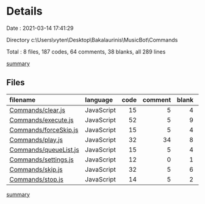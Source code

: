 # Details

Date : 2021-03-14 17:41:29

Directory c:\Users\vyten\Desktop\Bakalaurinis\MusicBot\Commands

Total : 8 files,  187 codes, 64 comments, 38 blanks, all 289 lines

[summary](results.md)

## Files
| filename | language | code | comment | blank | total |
| :--- | :--- | ---: | ---: | ---: | ---: |
| [Commands/clear.js](/Commands/clear.js) | JavaScript | 15 | 5 | 4 | 24 |
| [Commands/execute.js](/Commands/execute.js) | JavaScript | 52 | 5 | 9 | 66 |
| [Commands/forceSkip.js](/Commands/forceSkip.js) | JavaScript | 15 | 5 | 4 | 24 |
| [Commands/play.js](/Commands/play.js) | JavaScript | 32 | 34 | 8 | 74 |
| [Commands/queueList.js](/Commands/queueList.js) | JavaScript | 15 | 5 | 4 | 24 |
| [Commands/settings.js](/Commands/settings.js) | JavaScript | 12 | 0 | 1 | 13 |
| [Commands/skip.js](/Commands/skip.js) | JavaScript | 32 | 5 | 6 | 43 |
| [Commands/stop.js](/Commands/stop.js) | JavaScript | 14 | 5 | 2 | 21 |

[summary](results.md)